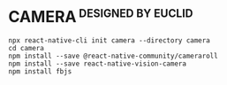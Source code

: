 __CAMERA<small><sup> DESIGNED BY EUCLID</sup></small>__
=======================================================

```shell
npx react-native-cli init camera --directory camera
cd camera
npm install --save @react-native-community/cameraroll
npm install --save react-native-vision-camera
npm install fbjs
```